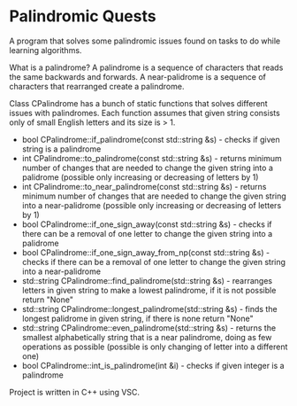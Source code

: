 # Palindromic Quests

A program that solves some palindromic issues found on tasks to do while learning algorithms.

What is a palindrome? A palindrome is a sequence of characters that reads the same backwards and forwards. A near-palidrome is a sequence of characters that rearranged create a palindrome.

Class CPalindrome has a bunch of static functions that solves different issues with palindromes. Each function assumes that given string consists only of small English letters and its size is > 1.

* bool CPalindrome::if_palindrome(const std::string &s) - checks if given string is a palindrome
* int CPalindrome::to_palindrome(const std::string &s) - returns minimum number of changes that are needed to change the given string into a palidrome (possible only increasing or decreasing of letters by 1)
* int CPalindrome::to_near_palindrome(const std::string &s) - returns minimum number of changes that are needed to change the given string into a near-palidrome (possible only increasing or decreasing of letters by 1)
* bool CPalindrome::if_one_sign_away(const std::string &s) - checks if there can be a removal of one letter to change the given string into a palidrome
* bool CPalindrome::if_one_sign_away_from_np(const std::string &s) - checks if there can be a removal of one letter to change the given string into a near-palidrome
* std::string CPalindrome::find_palindrome(std::string &s) - rearranges letters in given string to make a lowest palindrome, if it is not possible return "None"
* std::string CPalindrome::longest_palindrome(std::string &s) - finds the longest palidrome in given string, if there is none return "None"
* std::string CPalindrome::even_palindrome(std::string &s) - returns the smallest alphabetically string that is a near palindrome, doing as few operations as possible (possible is only changing of letter into a different one)
* bool CPalindrome::int_is_palindrome(int &i) - checks if given integer is a palindrome

Project is written in C++ using VSC. 
